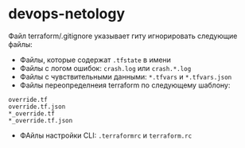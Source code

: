 # devops-netology
Файл terraform/.gitignore указывает гиту игнорировать следующие файлы:
 - Файлы, которые содержат `.tfstate` в имени
 - Файлы с логом ошибок: `crash.log`  или `crash.*.log`
 - Файлы с чувствительными данными: `*.tfvars` и `*.tfvars.json`
 - Файлы переопределнеия terraform по следующему шаблону:
 ```
override.tf
override.tf.json
*_override.tf
*_override.tf.json
 ```
- ФАйлы настройки CLI: `.terraformrc` и `terraform.rc`
